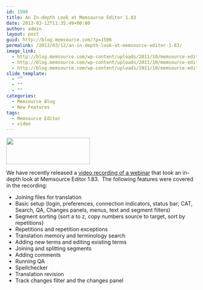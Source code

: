 ```yaml
---
id: 1506
title: An In-depth Look at Memsource Editor 1.83
date: 2013-03-12T11:35:49+00:00
author: admin
layout: post
guid: http://blog.memsource.com/?p=1506
permalink: /2013/03/12/an-in-depth-look-at-memsource-editor-1-83/
image_link:
  - http://blog.memsource.com/wp-content/uploads/2011/10/memsource-editor-icon.png
  - http://blog.memsource.com/wp-content/uploads/2011/10/memsource-editor-icon.png
  - http://blog.memsource.com/wp-content/uploads/2011/10/memsource-editor-icon.png
slide_template:
  - ""
  - ""
  - ""
categories:
  - Memsource Blog
  - New Features
tags:
  - Memsource Editor
  - video
---
```

<img class=" alignleft" title="Memsource Editor - medium" src="/wp-content/uploads/2012/08/MemSource-Editor-medium.png" alt="" width="221" height="70" />

We have recently released a [video recording of a webinar](http://www.youtube.com/watch?v=2XX7vnilZl4) that took an in-depth look at Memsource Editor 1.83.  The following features were covered in the recording:<!--more-->

  * Joining files for translation
  * Basic setup (login, preferences, connection indicators, status bar; CAT, Search, QA, Changes panels, menus, text and segment filters)
  * Segment sorting (sort a to z, copy numbers source to target, sort by repetitions)
  * Repetitions and repetition exceptions
  * Translation memory and terminology search
  * Adding new terms and editing existing terms
  * Joining and splitting segments
  * Adding comments
  * Running QA
  * Spellchecker
  * Translation revision
  * Track changes filter and the changes panel